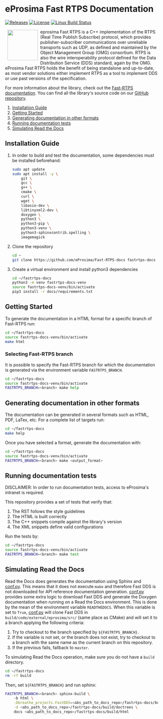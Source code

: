 # eProsima Fast RTPS Documentation

[![Releases](https://img.shields.io/github/release/eProsima/Fast-RTPS.svg)](https://github.com/eProsima/Fast-RTPS/releases)
[![License](https://img.shields.io/badge/License-Apache%202.0-blue.svg)](https://opensource.org/licenses/Apache-2.0)
[![Linux Build Status](http://jenkins.eprosima.com:8080/job/FastRTPS%20Docs%20Nightly%20Master/badge/icon)](http://jenkins.eprosima.com:8080/job/FastRTPS%20Docs%20Nightly%20Master)

<a href="http://www.eprosima.com"><img src="https://encrypted-tbn3.gstatic.com/images?q=tbn:ANd9GcSd0PDlVz1U_7MgdTe0FRIWD0Jc9_YH-gGi0ZpLkr-qgCI6ZEoJZ5GBqQ" align="left" hspace="8" vspace="2" width="100" height="100" ></a>

eprosima Fast RTPS is a C++ implementation of the RTPS (Real Time Publish Subscribe) protocol, which provides publisher-subscriber communications over unreliable transports such as UDP, as defined and maintained by the Object Management Group (OMG) consortium. RTPS is also the wire interoperability protocol defined for the Data Distribution Service (DDS) standard, again by the OMG. eProsima Fast RTPS holds the benefit of being standalone and up-to-date, as most vendor solutions either implement RTPS as a tool to implement DDS or use past versions of the specification.

For more information about the library, check out the [Fast-RTPS documentation](https://fast-rtps.docs.eprosima.com/en/latest/).
You can find all the library's source code on our [GitHub repository](https://github.com/eProsima/Fast-RTPS).

1. [Installation Guide](#installation-guide)
1. [Getting Started](#getting-started)
1. [Generating documentation in other formats](#generating-documentation-in-other-formats)
1. [Running documentation tests](#running-documentation-tests)
1. [Simulating Read the Docs](#simulating-read-the-docs)

## Installation Guide

1. In order to build and test the documentation, some dependencies must be installed beforehand:

    ```bash
    sudo apt update
    sudo apt install -y \
        git \
        gcc \
        g++ \
        cmake \
        curl \
        wget \
        libasio-dev \
        libtinyxml2-dev \
        doxygen \
        python3 \
        python3-pip \
        python3-venv \
        python3-sphinxcontrib.spelling \
        imagemagick
    ```

1. Clone the repository

    ```bash
    cd ~
    git clone https://github.com/eProsima/Fast-RTPS-docs fastrtps-docs
    ```

1. Create a virtual environment and install python3 dependencies

    ```bash
    cd ~/fastrtps-docs
    python3 -m venv fastrtps-docs-venv
    source fastrtps-docs-venv/bin/activate
    pip3 install -r docs/requirements.txt
    ```

## Getting Started

To generate the documentation in a HTML format for a specific branch of Fast-RTPS run:

```bash
cd ~/fastrtps-docs
source fastrtps-docs-venv/bin/activate
make html
```

### Selecting Fast-RTPS branch

It is possible to specify the Fast-RTPS branch for which the documentation is generated via the environment variable `FASTRTPS_BRANCH`.

```bash
cd ~/fastrtps-docs
source fastrtps-docs-venv/bin/activate
FASTRTPS_BRANCH=<branch> make help
```

## Generating documentation in other formats

The documentation can be generated in several formats such as HTML, PDF, LaTex, etc. For a complete list of targets run:

```bash
cd ~/fastrtps-docs
make help
```

Once you have selected a format, generate the documentation with:

```bash
cd ~/fastrtps-docs
source fastrtps-docs-venv/bin/activate
FASTRTPS_BRANCH=<branch> make <output_format>
```

## Running documentation tests

DISCLAIMER: In order to run documentation tests, access to eProsima's intranet is required.

This repository provides a set of tests that verify that:

1. The RST follows the style guidelines
1. The HTML is built correctly
1. The C++ snippets compile against the library's version
1. The XML snippets define valid configurations

Run the tests by:

```bash
cd ~/fastrtps-docs
source fastrtps-docs-venv/bin/activate
FASTRTPS_BRANCH=<branch> make test
```

## Simulating Read the Docs

Read the Docs does generates the documentation using Sphinx and [conf.py](docs/conf.py).
This means that it does not execute `make` and therefore Fast DDS is not downloaded for API reference documentation generation. [conf.py](docs/conf.py) provides some extra logic to download Fast DDS and generate the Doxygen documentation when running on a Read the Docs environment.
This is done by the mean of the environment variable `READTHEDOCS`.
When this variable is set to `True`, [conf.py](docs/conf.py) will clone Fast DDS in `build/code/external/eprosima/src/` (same place as CMake) and will set it to a branch applying the following criteria:

1. Try to checkout to the branch specified by `${FASTRTPS_BRANCH}`.
1. If the variable is not set, or the branch does not exist, try to checkout to a branch with the same name as the current branch on this repository.
1. If the previous fails, fallback to `master`.

To simulating Read the Docs operation, make sure you do not have a `build` directory.

```bash
cd ~/fastrtps-docs
rm -rf build
```

Then, set `${FASTRTPS_BRANCH}` and run sphinx:

```bash
FASTRTPS_BRANCH=<branch> sphinx-build \
    -b html \
    -Dbreathe_projects.FastDDS=<abs_path_to_docs_repo>/fastrtps-docs/build/code/doxygen/xml \
    -d <abs_path_to_docs_repo>/fastrtps-docs/build/doctrees \
    docs <abs_path_to_docs_repo>/fastrtps-docs/build/html
```
